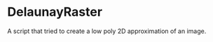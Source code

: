 DelaunayRaster
==============

A script that tried to create a low poly 2D approximation of an image.
